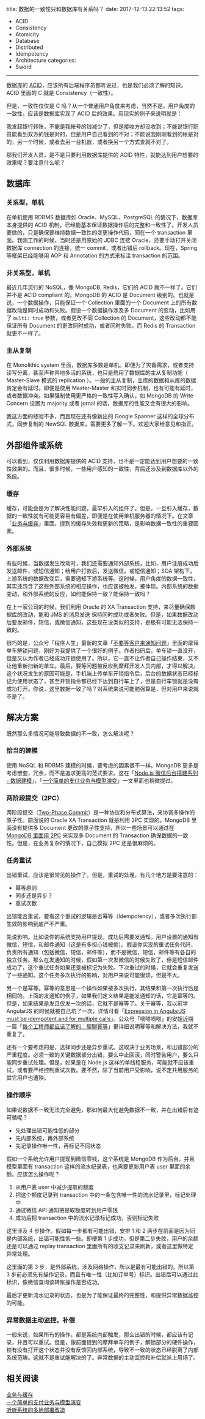title: 数据的一致性只和数据库有关系吗？
date: 2017-12-13 22:13:52
tags:
  - ACID
  - Consistency
  - Atomicity
  - Database
  - Distributed
  - Idempotency
  - Architecture
categories:
  - Sword
---

[ACID]: https://en.wikipedia.org/wiki/ACID  

数据库的 [ACID][]，应该所有后端程序员都听说过，也是我们必须了解的知识。ACID 里面的 C 就是 Consistency（一致性）。  

但是，一致性仅仅是 C 吗？从一个普通用户角度来考虑，当然不是。用户角度的一致性，应该是数据库实现了 ACID 后的效果。用现实的例子来说明就是：  

我发起银行转账，不能是我帐号的钱减少了，但是接收方却没收到；不能说银行职员能看到双方的钱是对的，但是用户自己看到的不对；不能说我刚刚看到的帐是对的，另一个时候，或者去另一台机器，或者换另一个方式查就不对了。  

那我们开发人员，是不是只要利用数据库提供的 ACID 特性，就能达到用户想要的效果呢？要注意什么呢？  

## 数据库

### 关系型，单机

在单机使用 RDBMS 数据库如 Oracle、MySQL、PostgreSQL 的情况下，数据库本身提供的 ACID 机制，已经能基本保证数据操作后的完整和一致性了。开发人员要做的，只是确保要维持数据一致性的变更操作代码，同在一个 transaction 里面。我刚工作的时候，当时还是用原始的 JDBC 连接 Oracle，还要手动打开关闭数据库 connection 的连接，统一 commit，或者出错后 rollback。现在，Spring 等框架已经能够用 AOP 和 Annotation 的方式来标注 transaction 的范围。  

### 非关系型，单机

最近几年流行的 NoSQL，像 MongoDB, Redis，它们的 ACID 就不一样了。它们并不是 ACID compliant 的。MongoDB 的 ACID 是 Document 级别的。也就是说，一个数据操作，只能保证一个 Collection 里面的一个 Document 上的所有数据改动是同时成功和失败。假设一个数据操作涉及多 Document 的变动，比如用了 `multi: true` 参数，或者更改不同 Collection 的 Document，这些改动都不能保证所有 Document 的更改同时成功，或者同时失败。而 Redis 的 Transaction 就更不一样了。  

### 主从复制

在 Monolithic system 里面，数据库多数是单机。即便为了灾备需求，或者支持读写分离，甚至声称异地多活的系统，也只是启用了数据库的主从复制功能（ Master-Slave 模式的 replication ）。一般的主从复制，主库的数据和从库的数据肯定会有延时。即便是使用 Master-Master 和实时同步机制，也有可能有延时，或者数据冲突。如果强制使用更严格的一致性写入确认，如 MongoDB 的 Write Concern 设置为 majority 或者 jornal 的话，数据库的性能又会有很大的影响。  

我这方面的经验不多，而且现在还有像新出的 Google Spanner 这样的全球分布式，同步复制的 NewSQL 数据库，需要更多了解一下。欢迎大家给意见和指正。  


## 外部组件或系统

可以看到，仅仅利用数据库提供的 ACID 支持，也不是一定能达到用户想要的一致性效果的。而且，很多时候，一些用户感知的一致性，背后还涉及到数据库以外的系统。  

### 缓存

[业务与缓存]: http://www.thinkingincrowd.me/2017/05/02/cache-and-business-characteristics/  

缓存，可能会是为了解决性能问题，最早引入的组件了。但是，一旦引入缓存，数据的一致性就有可能更容易有偏差，即便是在使用单机服务器的情况下。在文章「[业务与缓存][]」里面，提到的缓存失效和更新的策略，是影响数据一致性的重要因素。  

### 外部系统

有些时候，当数据发生改动时，我们还需要通知外部系统，比如，用户注册成功后发送邮件，或短信通知；给用户打款后，发送微信，或短信通知；SOA 架构下，上游系统的数据改变后，需要通知下游系统等。这时候，用户角度的数据一致性，其实还包含了这些外部系统的相应操作，也应该被触发，被体现。内部系统的数据变动，和外部系统的反应，如何能保持一致？能保持一致吗？  

在上一家公司的时候，我们利用 Oracle 的 XA Transaction 支持，来尽量确保数据库的改动，能和 JMS 的消息发送 保持同时成功或者失败。但是，如果数据改动后要发邮件，短信，或微信通知，这些现在没类似的支持，是极有可能无法保持一致的。  

[不要等客户来通知问题]: http://mp.weixin.qq.com/s/zvviHdTpXaeHKLhtGVx26w  

很巧的是，公众号「程序人生」最新的文章「[不要等客户来通知问题][]」里面的摩拜单车解锁问题，刚好为我提供了一个很好的例子。作者扫码后，单车锁一直没开，但是又认为作者已经成功开锁使用了。所以，它一直不让作者自己操作结束，又不让他重新扫新的单车。最后，要等问题被反应到摩拜开发人员内部，才得以解决。这个状况发生的原因可能是，手机端上传单车开锁指令后，后台的数据状态已经标记为使用状态了，甚至开锁指令都已经下达到自行车上了，但是自行车锁就是没有成功打开。你说，这里数据一致了吗？对系统来说可能勉强算是，但对用户来说就不是了。  


## 解决方案

既然那么多情况可能导致数据的不一致，怎么解决呢？  

### 恰当的建模

[一个简单的支付业务与模型演变]: http://www.thinkingincrowd.me/2017/11/11/model-evolvement-for-a-simple-payment-system/  
[Node.js 微信后台搭建系列 - 数据建模]: http://www.thinkingincrowd.me/2016/11/13/Node-js-Wechat-Web-App-Tutorial-Data-Modeling/  

使用 NoSQL 和 RDBMS 建模的时候，要考虑的因素很不一样。MongoDB 更多是考虑嵌套，冗余，而不是追求更高的范式要求。这在「[Node.js 微信后台搭建系列 - 数据建模][]」，「[一个简单的支付业务与模型演变][]」一文里面也稍微提过。  

### 两阶段提交（2PC）

[Two-Phase Commit]: https://en.wikipedia.org/wiki/Two-phase_commit_protocol  
[MongoDB 里面用 2PC]: https://docs.mongodb.com/manual/tutorial/perform-two-phase-commits/  

两阶段提交（[Two-Phase Commit][]）是一种协议和分布式算法，来协调多操作的原子性。前面说的 Oracle XA Transaction 就是利用 2PC 实现的。MongoDB 里面没有提供多 Document 更改的原子性支持，所以一些场景可以通过在 [MongoDB 里面用 2PC][] 来实现多 Document 的 Transaction 确保数据的一致性。但是，在业务复杂的情况下，自己模拟 2PC 还是很麻烦的。  

### 任务重试

出错重试，应该是很常见的操作了。但是，重试的处理，有几个地方是要注意的：  

* 幂等原则  
* 同步还是异步？  
* 重试次数  

出错能否重试，要看这个重试的逻辑是否幂等（Idempotency），或者多次执行都生效的影响到底严不严重。  

先说影响。比如说你的系统支持用户提现，成功后需要发通知。用户设置的通知有微信，短信，和邮件通知（这是有多担心钱被偷）。假设你实现的重试任务代码，负责所有通知（包括微信，短信，邮件等），而不是微信，短信，邮件等有各自的独立任务。那么在发通知的时候，假如第一次发微信的时候失败了，但是短信邮件成功了，这个重试任务如果还是被标记为失败。下次重试的时候，它就会重复发送了一些通知。这个任务多次执行的影响，对用户来说可能很烦，但是不大。  

[每个工程师都应该了解的：聊聊幂等]: https://mp.weixin.qq.com/s/EDkuMW5-hdIxs2GXMFnj_Q  
[Expression in AngularJS must be idempotent and for multiple calls]: http://www.thinkingincrowd.me/2013/02/02/expression-in-angularjs-must-be-idempotent-and-for-multiple-calls/  

另一个是幂等。幂等的意思是一个操作如果被多次执行，其结果和第一次执行后是相同的。上面的发通知的例子，如果我们定义结果是能发通知的话，它是幂等的。但是，如果结果是发且仅发一次的话，它就不是幂等了。关于幂等，我以前学 AngularJS 的时候就被自己坑了一次，详情可看「[Expression in AngularJS must be idempotent and for multiple calls][]」。公众号「嘀嗒嘀嗒」的安姐近期一篇「[每个工程师都应该了解的：聊聊幂等][]」更详细说明幂等和解决方法，我就不重复了。  

还有一个要考虑的是，选择同步还是异步重试。这取决于业务场景，和出错部分的严重程度。必须一致的关键数据部分出错，要么中止回滚，同时警告用户，要么只能同步重试处理。但是，如果是在 Node.js 这样的单线程服务，可能就不应该重试，或者要严格控制重试次数。要不然，除了当前用户受影响，说不定共用服务的其它用户也遭殃。  

### 操作顺序

如果说数据不一致无法完全避免，那如何最大化避免数据不一致，并在出错后有迹可循呢？  

* 先处理出错可能性低的部分  
* 先内部系统，再外部系统  
* 先记录操作唯一性，再标记不同状态  

假如一个系统允许用户提现到微信零钱，这个系统是 MongoDB 作为后台，并且模型里面有 transaction 这样的流水纪录表，也需要更新用户表 user 里面的余额。应该怎么操作呢？  

1. 从用户表 user 中减少提取的额度  
2. 把这个额度记录到 transaction 中的一条包含唯一性的流水记录里，标记处理中  
3. 通过微信 API 通知把提取额度转到用户零钱 
4. 成功后把 transaction 中的流水记录标记成功，否则标记失败  

这里涉及 4 步操作。假如每一步都有可能出错，安排 1 和 2 两步在前面是因为同是内部系统，出错可能性低一些。即便第 1 步成功，但是第二步失败，用户的余额还是可以通过 replay transaction 里面所有的收支记录来刷新，或者这里做特定异常处理。  

这里面的第 3 步，是外部系统，涉及网络操作，所以是最有可能出错的。所以第 3 步前必须先有操作记录，而且有唯一性（比如订单号）标识。出错后可以通过此标识，像微信查询该转账操作是否成功。  

最后才更新流水记录的状态，也是为了能保证最终的完整性，和提供异常数据监控的可能。  

### 异常数据主动监控，补偿

一般来说，如果所有的操作，都是系统内部触发，那么出错的时候，都应该有记录，并且可以重试。但是，像前面提到的摩拜单车的例子，解锁部分的硬件操作，锁有没有打开这个状态并没有反馈回内部系统，导致不一致的状态已经脱离了内部系统范畴。这就不是重试能解决的了。异常数据的主动监控和补偿就派上用场了。  


## 相关阅读

[业务与缓存]: http://www.thinkingincrowd.me/2017/05/02/cache-and-business-characteristics/  
[一个简单的支付业务与模型演变]: http://www.thinkingincrowd.me/2017/11/11/model-evolvement-for-a-simple-payment-system/  
[听听系统的多地部署改造]: http://www.thinkingincrowd.me/2017/11/29/tingting-multi-region-architecture/  

[业务与缓存][]  
[一个简单的支付业务与模型演变][]  
[听听系统的多地部署改造][]  
